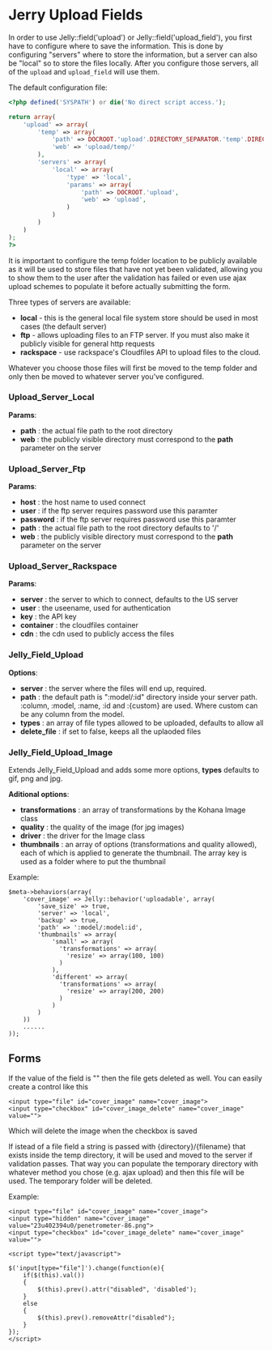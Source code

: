 # Jerry Upload Fields

In order to use Jelly::field('upload') or Jelly::field('upload_field'), you first have to configure where to save the information. This is done by configuring "servers" where to store the information, but a server can also be "local" so to store the files locally. After you configure those servers, all of the `upload` and `upload_field` will use them.

The default configuration file:

```php
<?php defined('SYSPATH') or die('No direct script access.');

return array(
	'upload' => array(
		'temp' => array(
			'path' => DOCROOT.'upload'.DIRECTORY_SEPARATOR.'temp'.DIRECTORY_SEPARATOR, 
			'web' => 'upload/temp/'
		),		
		'servers' => array(
			'local' => array(
				'type' => 'local',
				'params' => array(
					'path' => DOCROOT.'upload',
					'web' => 'upload',
				)
			)
		)
	)
);
?>
```

It is important to configure the temp folder location to be publicly available as it will be used to store files that have not yet been validated, allowing you to show them to the user after the validation has failed or even use ajax upload schemes to populate it before actually submitting the form. 

Three types of servers are available:

- __local__ - this is the general local file system store should be used in most cases (the default server)
- __ftp__ - allows uploading files to an FTP server. If you must also make it publicly visible for general http requests
- __rackspace__ - use rackspace's Cloudfiles API to upload files to the cloud.

Whatever you choose those files will first be moved to the temp folder and only then be moved to whatever server you've configured.


### Upload_Server_Local

__Params__:

- __path__ : the actual file path to the root directory
- __web__ : the publicly visible directory must correspond to the __path__ parameter on the server

### Upload_Server_Ftp

__Params__:

- __host__ : the host name to used connect
- __user__ : if the ftp server requires password use this paramter
- __password__ : if the ftp server requires password use this paramter
- __path__ : the actual file path to the root directory defaults to '/'
- __web__ : the publicly visible directory must correspond to the __path__ parameter on the server

### Upload_Server_Rackspace

__Params__:

- __server__ : the server to which to connect, defaults to the US server
- __user__ : the useename, used for authentication
- __key__ : the API key
- __container__ : the cloudfiles container
- __cdn__ : the cdn used to publicly access the files

### Jelly_Field_Upload

__Options__:

- __server__ : the server where the files will end up, required.
- __path__ : the default path is ":model/:id" directory inside your server path. :column, :model, :name, :id and :{custom} are used. Where custom can be any column from the model.
- __types__ : an array of file types allowed to be uploaded, defaults to allow all
- __delete_file__ : if set to false, keeps all the uplaoded files

### Jelly_Field_Upload_Image

Extends Jelly_Field_Upload and adds some more options, __types__ defaults to gif, png and jpg.

__Aditional options__:

- __transformations__ : an array of transformations by the Kohana Image class
- __quality__ : the quality of the image (for jpg images)
- __driver__ : the driver for the Image class
- __thumbnails__ : an array of options (transformations and quality allowed), each of which is applied to generate the thumbnail. The array key is used as a folder where to put the thumbnail

Example:

	$meta->behaviors(array(
	 	'cover_image' => Jelly::behavior('uploadable', array(
	 		'save_size' => true,
	 		'server' => 'local',
	 		'backup' => true,
			'path' => ':model/:model:id',
            'thumbnails' => array(												
			    'small' => array(
			      'transformations' => array(
			        'resize' => array(100, 100)
			      )
			    ),
			    'different' => array(
			      'transformations' => array(
			        'resize' => array(200, 200)
			      )
			    )
			)
		))
		......
	));											

## Forms

If the value of the field is "" then the file gets deleted as well. You can easily create a control like this

	<input type="file" id="cover_image" name="cover_image">
	<input type="checkbox" id="cover_image_delete" name="cover_image" value="">

Which will delete the image when the checkbox is saved

If istead of a file field a string is passed with {directory}/{filename} that exists inside the temp directory, it will be used and moved to the server if validation passes. That way you can populate the temporary directory with whatever method you chose (e.g. ajax upload) and then this file will be used. The temporary folder will be deleted.

Example: 

	<input type="file" id="cover_image" name="cover_image">
	<input type="hidden" name="cover_image" value="23u402394u0/penetrometer-86.png">
	<input type="checkbox" id="cover_image_delete" name="cover_image" value="">

	<script type="text/javascript">

	$('input[type="file"]').change(function(e){
		if($(this).val())
		{
			$(this).prev().attr("disabled", 'disabled');
		}
		else
		{
			$(this).prev().removeAttr("disabled");	
		}
	});
	</script>

